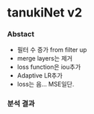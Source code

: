 # tanukiNet v2

### Abstact
- 필터 수 증가 from filter up
- merge layers는 제거
- loss function은 iou추가
- Adaptive LR추가
- loss는 음... MSE일단.

### 분석 결과